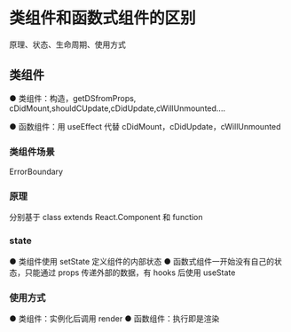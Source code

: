 # 类组件和函数式组件的区别

原理、状态、生命周期、使用方式

## 类组件

● 类组件：构造，getDSfromProps, cDidMount,shouldCUpdate,cDidUpdate,cWillUnmounted....

● 函数组件：用 useEffect 代替 cDidMount，cDidUpdate，cWillUnmounted

### 类组件场景

ErrorBoundary

### 原理

分别基于 class extends React.Component 和 function

### state

● 类组件使用 setState 定义组件的内部状态
● 函数式组件一开始没有自己的状态，只能通过 props 传递外部的数据，有 hooks 后使用 useState

### 使用方式

● 类组件：实例化后调用 render
● 函数组件：执行即是渲染
